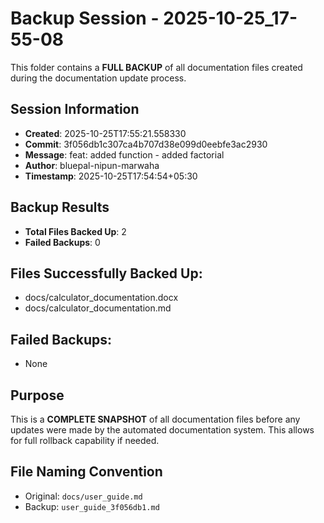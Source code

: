 # Backup Session - 2025-10-25_17-55-08

This folder contains a **FULL BACKUP** of all documentation files created during the documentation update process.

## Session Information
- **Created**: 2025-10-25T17:55:21.558330
- **Commit**: 3f056db1c307ca4b707d38e099d0eebfe3ac2930
- **Message**: feat: added function - added factorial
- **Author**: bluepal-nipun-marwaha
- **Timestamp**: 2025-10-25T17:54:54+05:30

## Backup Results
- **Total Files Backed Up**: 2
- **Failed Backups**: 0

## Files Successfully Backed Up:
- docs/calculator_documentation.docx
- docs/calculator_documentation.md

## Failed Backups:
- None

## Purpose
This is a **COMPLETE SNAPSHOT** of all documentation files before any updates were made by the automated documentation system. This allows for full rollback capability if needed.

## File Naming Convention
- Original: `docs/user_guide.md`
- Backup: `user_guide_3f056db1.md`
